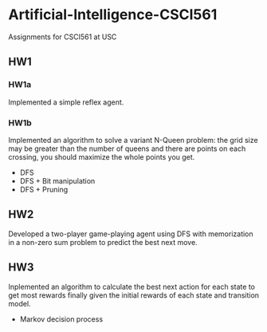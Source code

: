 # Artificial-Intelligence-CSCI561
Assignments for CSCI561 at USC

## HW1
### HW1a
Implemented a simple reflex agent.
### HW1b
Implemented an algorithm to solve a variant N-Queen problem: the grid size may be greater than the number of queens and there are points on each crossing, you should maximize the whole points you get.
* DFS
* DFS + Bit manipulation
* DFS + Pruning

## HW2
Developed a two-player game-playing agent using DFS with memorization in a non-zero sum problem to predict the best next move.

## HW3
Inplemented an algorithm to calculate the best next action for each state to get most rewards finally given the initial rewards of each state and transition model.
* Markov decision process
